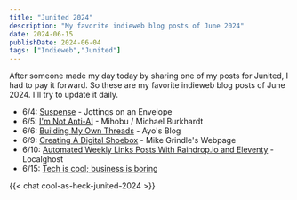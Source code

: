 ```yaml
---
title: "Junited 2024"
description: "My favorite indieweb blog posts of June 2024"
date: 2024-06-15
publishDate: 2024-06-04
tags: ["Indieweb","Junited"]
---
```

After someone made my day today by sharing one of my posts for Junited, I had to pay it forward. So these are my favorite indieweb blog posts of June 2024. I'll try to update it daily.

- 6/4: [Suspense](https://amitg.blog/post/suspense) - Jottings on an Envelope
- 6/5: [I'm Not Anti-AI](https://mihobu.lol/2024/06/im-not-anti-ai) - Mihobu / Michael Burkhardt
- 6/6: [Building My Own Threads](https://ayos.blog/threads-project/) - Ayo's Blog
- 6/9: [Creating A Digital Shoebox](https://mikegrindle.com/posts/digital-shoebox) - Mike Grindle's Webpage
- 6/10: [Automated Weekly Links Posts With Raindrop.io and Eleventy](https://localghost.dev/blog/automated-weekly-links-posts-with-raindrop-io-and-eleventy/) - Localghost
- 6/15: [Tech is cool; business is boring](https://justinpot.com/tech-is-cool-business-is-boring/)

{{< chat cool-as-heck-junited-2024 >}}